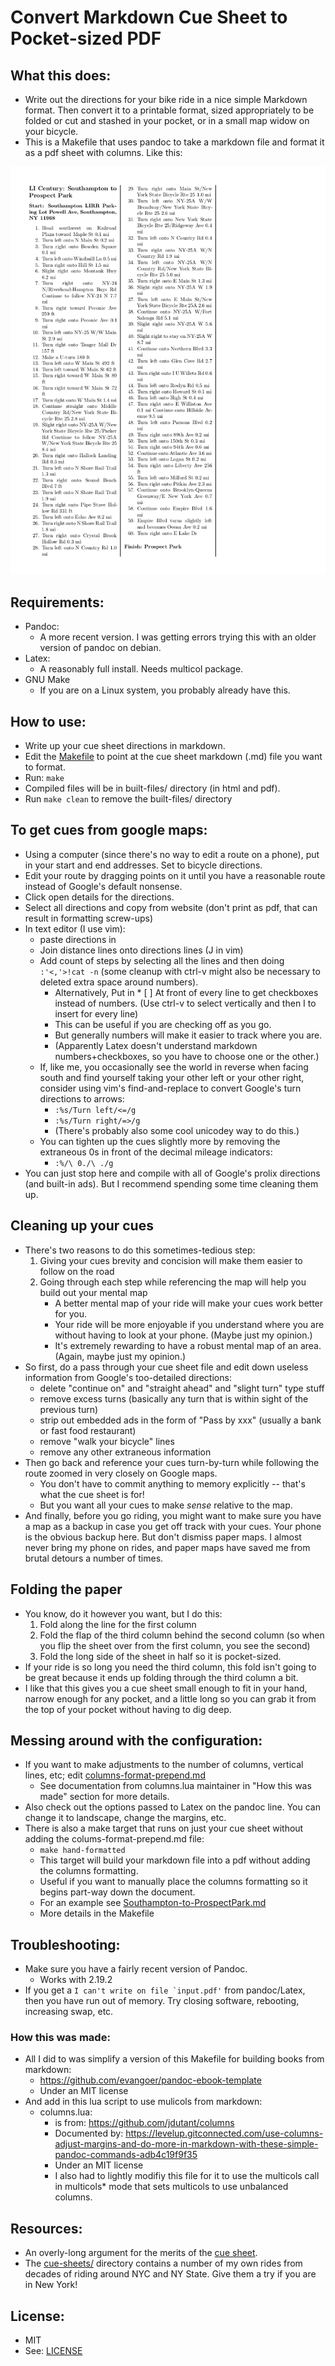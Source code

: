 # Convert Markdown Cue Sheet to Pocket-sized PDF

## What this does:
* Write out the directions for your bike ride in a nice simple Markdown format. Then convert it to a printable format, sized appropriately to be folded or cut and stashed in your pocket, or in a small map widow on your bicycle.
* This is a Makefile that uses pandoc to take a markdown file and format it as a pdf sheet with columns. Like this:

![cue-sheet-formatted.png](./more-readme/cue-sheet-formatted.png)


## Requirements:
* Pandoc:
	* A more recent version. I was getting errors trying this with an older version of pandoc on debian.
* Latex:
	* A reasonably full install. Needs multicol package.
* GNU Make
	* If you are on a Linux system, you probably already have this.


## How to use:
* Write up your cue sheet directions in markdown.
* Edit the [Makefile](./Makefile) to point at the cue sheet markdown (.md) file you want to format.
* Run: ```make```
* Compiled files will be in built-files/ directory (in html and pdf).
* Run ```make clean``` to remove the built-files/ directory


## To get cues from google maps:
* Using a computer (since there's no way to edit a route on a phone), put in your start and end addresses. Set to bicycle directions.
* Edit your route by dragging points on it until you have a reasonable route instead of Google's default nonsense.
* Click open details for the directions.
* Select all directions and copy from website (don't print as pdf, that can result in formatting screw-ups) 
* In text editor (I use vim):
	* paste directions in
	* Join distance lines onto directions lines (J in vim)
	* Add count of steps by selecting all the lines and then doing ```:'<,'>!cat -n``` (some cleanup with ctrl-v might also be necessary to deleted extra space around numbers).
		* Alternatively, Put in * [ ] At front of every line to get checkboxes instead of numbers. (Use ctrl-v to select vertically and then I to insert for every line)
		* This can be useful if you are checking off as you go.
		* But generally numbers will make it easier to track where you are.
		* (Apparently Latex doesn't understand markdown numbers+checkboxes, so you have to choose one or the other.)
	* If, like me, you occasionally see the world in reverse when facing south and find yourself taking your other left or your other right, consider using vim's find-and-replace to convert Google's turn directions to arrows:
		* ```:%s/Turn left/<=/g```
		* ```:%s/Turn right/=>/g```
		* (There's probably also some cool unicodey way to do this.)
	* You can tighten up the cues slightly more by removing the extraneous 0s in front of the decimal mileage indicators:
		* ```:%/\ 0./\ ./g```
* You can just stop here and compile with all of Google's prolix directions (and built-in ads). But I recommend spending some time cleaning them up.


## Cleaning up your cues
* There's two reasons to do this sometimes-tedious step:
	1. Giving your cues brevity and concision will make them easier to follow on the road
	2. Going through each step while referencing the map will help you build out your mental map
		* A better mental map of your ride will make your cues work better for you.
		* Your ride will be more enjoyable if you understand where you are without having to look at your phone. (Maybe just my opinion.)
		* It's extremely rewarding to have a robust mental map of an area. (Again, maybe just my opinion.)
* So first, do a pass through your cue sheet file and edit down useless information from Google's too-detailed directions: 
	* delete "continue on" and "straight ahead" and "slight turn" type stuff
	* remove excess turns (basically any turn that is within sight of the previous turn)
	* strip out embedded ads in the form of "Pass by xxx" (usually a bank or fast food restaurant)
	* remove "walk your bicycle" lines
	* remove any other extraneous information
* Then go back and reference your cues turn-by-turn while following the route zoomed in very closely on Google maps.
	* You don't have to commit anything to memory explicitly -- that's what the cue sheet is for!
	* But you want all your cues to make *sense* relative to the map.
* And finally, before you go riding, you might want to make sure you have a map as a backup in case you get off track with your cues. Your phone is the obvious backup here. But don't dismiss paper maps. I almost never bring my phone on rides, and paper maps have saved me from brutal detours a number of times.


## Folding the paper
* You know, do it however you want, but I do this:
	1. Fold along the line for the first column
	2. Fold the flap of the third column behind the second column (so when you flip the sheet over from the first column, you see the second)
	3. Fold the long side of the sheet in half so it is pocket-sized.
* If your ride is so long you need the third column, this fold isn't going to be great because it ends up folding through the third column a bit.
* I like that this gives you a cue sheet small enough to fit in your hand, narrow enough for any pocket, and a little long so you can grab it from the top of your pocket without having to dig deep.


## Messing around with the configuration:
* If you want to make adjustments to the number of columns, vertical lines, etc; edit [columns-format-prepend.md](./columns/columns-format-prepend.md)
	* See documentation from columns.lua maintainer in "How this was made" section for more details.
* Also check out the options passed to Latex on the pandoc line. You can change it to landscape, change the margins, etc.
* There is also a make target that runs on just your cue sheet without adding the colums-format-prepend.md file:
	* ```make hand-formatted```
	* This target will build your markdown file into a pdf without adding the columns formatting.
	* Useful if you want to manually place the columns formatting so it begins part-way down the document.
	* For an example see [Southampton-to-ProspectPark.md](cue-sheets/Southampton-to-ProspectPark.md)
	* More details in the Makefile


## Troubleshooting:
* Make sure you have a fairly recent version of Pandoc.
	* Works with 2.19.2
* If you get a ```I can't write on file `input.pdf'``` from pandoc/Latex, then you have run out of memory. Try closing software, rebooting, increasing swap, etc.


### How this was made:
* All I did to was simplify a version of this Makefile for building books from markdown:
	* https://github.com/evangoer/pandoc-ebook-template
	* Under an MIT license
* And add in this lua script to use mulicols from markdown:
	* columns.lua:
		* is from: https://github.com/jdutant/columns
		* Documented by: https://levelup.gitconnected.com/use-columns-adjust-margins-and-do-more-in-markdown-with-these-simple-pandoc-commands-adb4c19f9f35
		* Under an MIT license
		* I also had to lightly modifiy this file for it to use the multicols call in multicols* mode that sets multicols to use unbalanced columns.


## Resources:
* An overly-long argument for the merits of the [cue sheet](./more-readme/why-cue-sheets.md).
* The [cue-sheets/](./cue-sheets/) directory contains a number of my own rides from decades of riding around NYC and NY State. Give them a try if you are in New York!


## License:
* MIT
* See: [LICENSE](./LICENSE)





